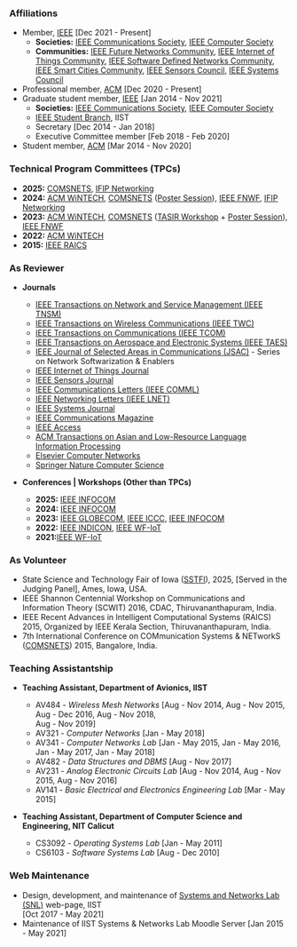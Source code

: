 ### Affiliations


* Member, [IEEE](http://www.ieee.org/index.html) [Dec 2021 - Present]
  * **Societies:** [IEEE Communications Society](http://www.comsoc.org),
    [IEEE Computer Society](https://www.computer.org)
  * **Communities:** [IEEE Future Networks
    Community](https://futurenetworks.ieee.org/), [IEEE Internet of
    Things Community](http://iot.ieee.org/), [IEEE Software Defined
    Networks Community](https://sdn.ieee.org/), [IEEE Smart Cities
    Community](http://smartcities.ieee.org/), [IEEE Sensors
    Council](http://www.ieee-sensors.org/), [IEEE Systems
    Council](http://www.ieeesystemscouncil.org/)
* Professional member, [ACM](http://www.acm.org) [Dec 2020 - Present]
* Graduate student member, [IEEE](http://www.ieee.org/index.html) [Jan
  2014 - Nov 2021]
  * **Societies:** [IEEE Communications Society](http://www.comsoc.org),
  [IEEE Computer Society](https://www.computer.org)
  *  [IEEE Student Branch](https://www.facebook.com/ieeesbiist/), IIST
    * Secretary [Dec 2014 - Jan 2018]
	* Executive Committee member [Feb 2018 - Feb 2020]
* Student member, [ACM](http://www.acm.org) [Mar 2014 - Nov 2020]

  
### Technical Program Committees (TPCs)


* **2025:** [COMSNETS](https://www.comsnets.org/), [IFIP Networking](https://networking.ifip.org/2025/)
* **2024:** [ACM WiNTECH](https://acm-wintech.github.io/2024/), [COMSNETS](https://www.comsnets.org/archive/2024/) ([Poster
  Session](https://www.comsnets.org/poster_session.html)), [IEEE FNWF](https://fnwf2024.ieee.org/), [IFIP Networking](https://networking.ifip.org/2024/)
* **2023:** [ACM WiNTECH](https://acm-wintech.github.io/2023/), [COMSNETS](https://www.comsnets.org/archive/2023/) ([TASIR Workshop](https://www.comsnets.org/archive/2023/TASIR_workshop.html) +
  [Poster
  Session](https://www.comsnets.org/archive/2023/poster_session.html)),
  [IEEE
  FNWF](https://fnwf2023.ieee.org/)  
* **2022:** [ACM WiNTECH](https://acm-wintech.github.io/2022/)
* **2015:** [IEEE RAICS](https://raics.ieeemace.org/)

### As Reviewer

* **Journals**
	* [IEEE Transactions on Network and Service
      Management (IEEE TNSM)](https://www.comsoc.org/publications/journals/ieee-tnsm)
    * [IEEE Transactions on Wireless Communications (IEEE TWC)](https://www.comsoc.org/publications/journals/ieee-twc)
	* [IEEE Transactions on Communications (IEEE TCOM)](https://www.comsoc.org/publications/journals/ieee-tcom)
	* [IEEE Transactions on Aerospace and Electronic Systems (IEEE TAES)](https://ieee-aess.org/publications/taes)
	* [IEEE Journal of Selected Areas in Communications
	  (JSAC)](https://www.comsoc.org/jsac) - Series on Network
	  Softwarization & Enablers
	* [IEEE Internet of Things Journal](http://ieee-iotj.org/)
	* [IEEE Sensors Journal](https://ieee-sensors.org/sensors-journal/)
	* [IEEE Communications Letters (IEEE COMML)](https://www.comsoc.org/publications/journals/ieee-comml)
    * [IEEE Networking Letters (IEEE LNET)](https://www.comsoc.org/publications/journals/ieee-lnet)
	* [IEEE Systems Journal](https://ieeesystemsjournal.org)
    * [IEEE Communications Magazine](https://www.comsoc.org/publications/magazines/ieee-communications-magazine)
	* [IEEE Access](https://ieeeaccess.ieee.org/)
	* [ACM Transactions on Asian and Low-Resource Language Information
      Processing](https://dl.acm.org/journal/tallip)
	* [Elsevier Computer
      Networks](https://www.sciencedirect.com/journal/computer-networks)
	* [Springer Nature Computer Science](https://www.springer.com/journal/42979)

* **Conferences | Workshops (Other than TPCs)**
    * **2025:** [IEEE INFOCOM](https://infocom2025.ieee-infocom.org/)
    * **2024:** [IEEE INFOCOM](https://infocom2024.ieee-infocom.org)
	* **2023:** [IEEE
      GLOBECOM](https://globecom2023.ieee-globecom.org/), [IEEE
      ICCC](https://iccc2023.ieee-iccc.org/), [IEEE
      INFOCOM](https://infocom2023.ieee-infocom.org)
    * **2022:** [IEEE
      INDICON](https://www.indicon2022.org/index.html), [IEEE WF-IoT](https://wfiot2022.iot.ieee.org)
    * **2021:**[IEEE WF-IoT](https://wfiot2021.iot.ieee.org)

### As Volunteer

* State Science and Technology Fair of Iowa
  ([SSTFI](https://sstfi.org/)), 2025, [Served in
  the Judging Panel], Ames, Iowa, USA.  
* IEEE Shannon Centennial Workshop on Communications and Information
  Theory (SCWIT) 2016, CDAC, Thiruvananthapuram, India.
* IEEE Recent Advances in Intelligent Computational Systems (RAICS)
  2015, Organized by IEEE Kerala Section, Thiruvananthapuram, India.
* 7th International Conference on COMmunication Systems & NETworkS
  ([COMSNETS](https://www.comsnets.org/)) 2015, Bangalore, India.


### Teaching Assistantship 

* **Teaching Assistant, Department of Avionics, IIST**
	* AV484 - *Wireless Mesh Networks* [Aug - Nov 2014, Aug - Nov 2015,
      Aug - Dec 2016, Aug - Nov 2018, <br>Aug - Nov 2019]
	* AV321 - *Computer Networks* [Jan - May 2018]
	* AV341 - *Computer Networks Lab* [Jan - May 2015, Jan - May 2016, Jan - May 2017, Jan - May 2018]
	* AV482 - *Data Structures and DBMS* [Aug - Nov 2017]
	* AV231 - *Analog Electronic Circuits Lab* [Aug - Nov 2014, Aug - Nov 2015, Aug - Nov 2016]
	* AV141 - *Basic Electrical and Electronics Engineering Lab* [Mar - May
      2015]

* **Teaching Assistant, Department of Computer Science and Engineering, NIT Calicut**
	* CS3092 - *Operating Systems Lab* [Jan - May 2011]		
	* CS6103 - *Software Systems Lab* [Aug - Dec 2010]

	  
### Web Maintenance

* Design, development, and maintenance of [Systems and Networks Lab
      (SNL)](https://iist-sysnet.github.io/) web-page, IIST<br>[Oct 2017 -
      May 2021]
* Maintenance of IIST Systems & Networks Lab Moodle Server [Jan 2015 - May 2021]

